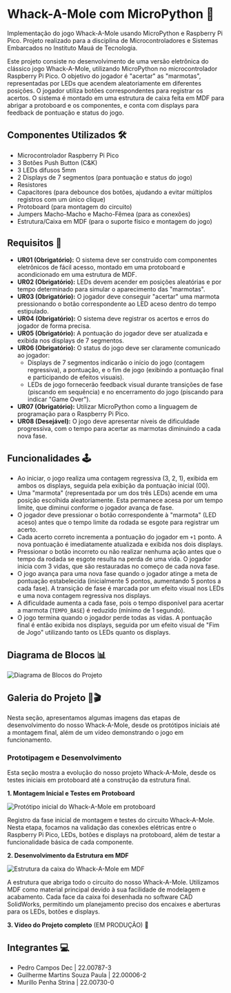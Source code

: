# Whack-A-Mole com MicroPython 🐹

Implementação do jogo Whack-A-Mole usando MicroPython e Raspberry Pi Pico. Projeto realizado para a disciplina de Microcontroladores e Sistemas Embarcados no Instituto Mauá de Tecnologia.

Este projeto consiste no desenvolvimento de uma versão eletrônica do clássico jogo Whack-A-Mole, utilizando MicroPython no microcontrolador Raspberry Pi Pico. O objetivo do jogador é "acertar" as "marmotas", representadas por LEDs que acendem aleatoriamente em diferentes posições. O jogador utiliza botões correspondentes para registrar os acertos. O sistema é montado em uma estrutura de caixa feita em MDF para abrigar a protoboard e os componentes, e conta com displays para feedback de pontuação e status do jogo.

## Componentes Utilizados 🛠️

* Microcontrolador Raspberry Pi Pico
* 3 Botões Push Button (C&K)
* 3 LEDs difusos 5mm
* 2 Displays de 7 segmentos (para pontuação e status do jogo)
* Resistores
* Capacitores (para debounce dos botões, ajudando a evitar múltiplos registros com um único clique)
* Protoboard (para montagem do circuito)
* Jumpers Macho-Macho e Macho-Fêmea (para as conexões)
* Estrutura/Caixa em MDF (para o suporte físico e montagem do jogo)

## Requisitos 📜

* **UR01 (Obrigatório):** O sistema deve ser construído com componentes eletrônicos de fácil acesso, montado em uma protoboard e acondicionado em uma estrutura de MDF.
* **UR02 (Obrigatório):** LEDs devem acender em posições aleatórias e por tempo determinado para simular o aparecimento das "marmotas".
* **UR03 (Obrigatório):** O jogador deve conseguir "acertar" uma marmota pressionando o botão correspondente ao LED aceso dentro do tempo estipulado.
* **UR04 (Obrigatório):** O sistema deve registrar os acertos e erros do jogador de forma precisa.
* **UR05 (Obrigatório):** A pontuação do jogador deve ser atualizada e exibida nos displays de 7 segmentos.
* **UR06 (Obrigatório):** O status do jogo deve ser claramente comunicado ao jogador:
    * Displays de 7 segmentos indicarão o início do jogo (contagem regressiva), a pontuação, e o fim de jogo (exibindo a pontuação final e participando de efeitos visuais).
    * LEDs de jogo fornecerão feedback visual durante transições de fase (piscando em sequência) e no encerramento do jogo (piscando para indicar "Game Over").
* **UR07 (Obrigatório):** Utilizar MicroPython como a linguagem de programação para o Raspberry Pi Pico.
* **UR08 (Desejável):** O jogo deve apresentar níveis de dificuldade progressiva, com o tempo para acertar as marmotas diminuindo a cada nova fase.

## Funcionalidades 🕹

* Ao iniciar, o jogo realiza uma contagem regressiva (3, 2, 1), exibida em ambos os displays, seguida pela exibição da pontuação inicial (00).
* Uma "marmota" (representada por um dos três LEDs) acende em uma posição escolhida aleatoriamente. Esta permanece acesa por um tempo limite, que diminui conforme o jogador avança de fase.
* O jogador deve pressionar o botão correspondente à "marmota" (LED aceso) antes que o tempo limite da rodada se esgote para registrar um acerto.
* Cada acerto correto incrementa a pontuação do jogador em `+1` ponto. A nova pontuação é imediatamente atualizada e exibida nos dois displays.
* Pressionar o botão incorreto ou não realizar nenhuma ação antes que o tempo da rodada se esgote resulta na perda de uma vida. O jogador inicia com 3 vidas, que são restauradas no começo de cada nova fase.
* O jogo avança para uma nova fase quando o jogador atinge a meta de pontuação estabelecida (inicialmente 5 pontos, aumentando 5 pontos a cada fase). A transição de fase é marcada por um efeito visual nos LEDs e uma nova contagem regressiva nos displays.
* A dificuldade aumenta a cada fase, pois o tempo disponível para acertar a marmota (`TEMPO_BASE`) é reduzido (mínimo de 1 segundo).
* O jogo termina quando o jogador perde todas as vidas. A pontuação final é então exibida nos displays, seguida por um efeito visual de "Fim de Jogo" utilizando tanto os LEDs quanto os displays.

## Diagrama de Blocos 📊

![Diagrama de Blocos do Projeto](https://github.com/user-attachments/assets/de01e727-5f15-40bd-9ee1-a73049b7c137)

## Galeria do Projeto 📸🎬

Nesta seção, apresentamos algumas imagens das etapas de desenvolvimento do nosso Whack-A-Mole, desde os protótipos iniciais até a montagem final, além de um vídeo demonstrando o jogo em funcionamento.

### Prototipagem e Desenvolvimento

Esta seção mostra a evolução do nosso projeto Whack-A-Mole, desde os testes iniciais em protoboard até a construção da estrutura final.

**1. Montagem Inicial e Testes em Protoboard**

![Protótipo inicial do Whack-A-Mole em protoboard](https://github.com/user-attachments/assets/76458efc-35c4-4216-a8f7-1a4b09dc4bf6)

Registro da fase inicial de montagem e testes do circuito Whack-A-Mole. Nesta etapa, focamos na validação das conexões elétricas entre o Raspberry Pi Pico, LEDs, botões e displays na protoboard, além de testar a funcionalidade básica de cada componente.

**2. Desenvolvimento da Estrutura em MDF**

![Estrutura da caixa do Whack-A-Mole em MDF](https://github.com/user-attachments/assets/0b1f3e1d-4617-4991-b815-d4a202f55e3a)

A estrutura que abriga todo o circuito do nosso Whack-A-Mole. Utilizamos MDF como material principal devido à sua facilidade de modelagem e acabamento. Cada face da caixa foi desenhada no software CAD SolidWorks, permitindo um planejamento preciso dos encaixes e aberturas para os LEDs, botões e displays.

**3. Vídeo do Projeto completo**
(EM PRODUÇÃO) 🔧

## Integrantes 💻

* Pedro Campos Dec | 22.00787-3
* Guilherme Martins Souza Paula | 22.00006-2
* Murillo Penha Strina | 22.00730-0
